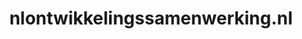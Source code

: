 ---
layout: post
title:  "nlontwikkelingssamenwerking.nl"
internal_url:  "/dutchgov/nlontwikkelingssamenwerking.nl.html"
categories: dutchgov
---